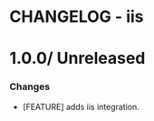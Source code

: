 # CHANGELOG - iis

1.0.0/ Unreleased
==================

### Changes

* [FEATURE] adds iis integration.
